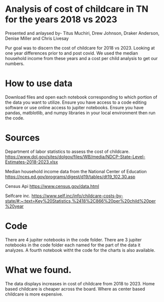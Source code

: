 # Analysis of cost of childcare in TN for the years 2018 vs 2023
Presented and anlaysed by- Titus Muchiri, Drew Johnson, Draker Anderson, Denise Miller and Chris Livesay

Pur goal was to discern the cost of childcare for 2018 vs 2023. Looking at one year differences prior to and post covid. 
We used the median household income from these years and a cost per child analysis to get our numbers.

# How to use data
Download files and open each notebook corresponding to which portion of the data you want to utilize.
Ensure you have access to a code editing software or use online access to jupiter notebooks. 
Ensure you have pandas, matblotlib, and numpy libraries in your local environment then run the code.


# Sources
Department of labor statistics to assess the cost of childcare.
https://www.dol.gov/sites/dolgov/files/WB/media/NDCP-State-Level-Estimates-2018-2023.xlsx

Median household income data from the National Center of Education
https://nces.ed.gov/programs/digest/d19/tables/dt19_102.30.asp

Census Api
https://www.census.gov/data.html

Selfcare inc. 
https://www.self.inc/info/childcare-costs-by-state/#:~:text=Key%20Statistics,%2418%2C866%20per%20child%20per%20year

# Code
There are 4 jupiter notebooks in the code folder.
There are 3 jupiter notebooks in the code folder each named for the part of the data it analyzes. 
A fourth notebook witht the code for the charts is also available.

# What we found.
The data displays increases in cost of childcare from 2018 to 2023. Home based childcare is cheaper across the board. Where as center based childcare is more expensive. 

